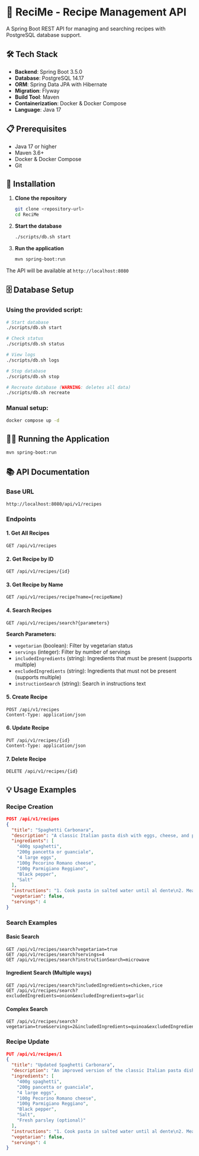 # 🍳 ReciMe - Recipe Management API

A Spring Boot REST API for managing and searching recipes with PostgreSQL database support.

## 🛠 Tech Stack

- **Backend**: Spring Boot 3.5.0
- **Database**: PostgreSQL 14.17
- **ORM**: Spring Data JPA with Hibernate
- **Migration**: Flyway
- **Build Tool**: Maven
- **Containerization**: Docker & Docker Compose
- **Language**: Java 17

## 📋 Prerequisites

- Java 17 or higher
- Maven 3.6+
- Docker & Docker Compose
- Git

## 🚀 Installation

1. **Clone the repository**
   ```bash
   git clone <repository-url>
   cd ReciMe
   ```

2. **Start the database**
   ```bash
   ./scripts/db.sh start
   ```

3. **Run the application**
   ```bash
   mvn spring-boot:run
   ```

The API will be available at `http://localhost:8080`

## 🗄 Database Setup

### Using the provided script:
```bash
# Start database
./scripts/db.sh start

# Check status
./scripts/db.sh status

# View logs
./scripts/db.sh logs

# Stop database
./scripts/db.sh stop

# Recreate database (WARNING: deletes all data)
./scripts/db.sh recreate
```

### Manual setup:
```bash
docker compose up -d
```

## 🏃‍♂️ Running the Application
```bash
mvn spring-boot:run
```

## 📚 API Documentation

### Base URL
```
http://localhost:8080/api/v1/recipes
```

### Endpoints

#### 1. Get All Recipes
```http
GET /api/v1/recipes
```

#### 2. Get Recipe by ID
```http
GET /api/v1/recipes/{id}
```

#### 3. Get Recipe by Name
```http
GET /api/v1/recipes/recipe?name={recipeName}
```

#### 4. Search Recipes
```http
GET /api/v1/recipes/search?{parameters}
```

**Search Parameters:**
- `vegetarian` (boolean): Filter by vegetarian status
- `servings` (integer): Filter by number of servings
- `includedIngredients` (string): Ingredients that must be present (supports multiple)
- `excludedIngredients` (string): Ingredients that must not be present (supports multiple)
- `instructionSearch` (string): Search in instructions text

#### 5. Create Recipe
```http
POST /api/v1/recipes
Content-Type: application/json
```

#### 6. Update Recipe
```http
PUT /api/v1/recipes/{id}
Content-Type: application/json
```

#### 7. Delete Recipe
```http
DELETE /api/v1/recipes/{id}
```

## 💡 Usage Examples

### Recipe Creation
```json
POST /api/v1/recipes
{
  "title": "Spaghetti Carbonara",
  "description": "A classic Italian pasta dish with eggs, cheese, and pancetta",
  "ingredients": [
    "400g spaghetti",
    "200g pancetta or guanciale",
    "4 large eggs",
    "100g Pecorino Romano cheese",
    "100g Parmigiano Reggiano",
    "Black pepper",
    "Salt"
  ],
  "instructions": "1. Cook pasta in salted water until al dente\n2. Meanwhile, cook pancetta until crispy\n3. Beat eggs with grated cheese and pepper\n4. Drain pasta, add to pancetta pan\n5. Remove from heat, add egg mixture and toss quickly\n6. Serve immediately with extra cheese and pepper",
  "vegetarian": false,
  "servings": 4
}
```

### Search Examples

#### Basic Search
```http
GET /api/v1/recipes/search?vegetarian=true
GET /api/v1/recipes/search?servings=4
GET /api/v1/recipes/search?instructionSearch=microwave
```

#### Ingredient Search (Multiple ways)
```http
GET /api/v1/recipes/search?includedIngredients=chicken,rice
GET /api/v1/recipes/search?excludedIngredients=onion&excludedIngredients=garlic
```

#### Complex Search
```http
GET /api/v1/recipes/search?vegetarian=true&servings=2&includedIngredients=quinoa&excludedIngredients=onion&instructionSearch=cook
```

### Recipe Update
```json
PUT /api/v1/recipes/1
{
  "title": "Updated Spaghetti Carbonara",
  "description": "An improved version of the classic Italian pasta dish",
  "ingredients": [
    "400g spaghetti",
    "200g pancetta or guanciale",
    "4 large eggs",
    "100g Pecorino Romano cheese",
    "100g Parmigiano Reggiano",
    "Black pepper",
    "Salt",
    "Fresh parsley (optional)"
  ],
  "instructions": "1. Cook pasta in salted water until al dente\n2. Meanwhile, cook pancetta until crispy\n3. Beat eggs with grated cheese and pepper\n4. Drain pasta, add to pancetta pan\n5. Remove from heat, add egg mixture and toss quickly\n6. Garnish with fresh parsley and serve immediately",
  "vegetarian": false,
  "servings": 4
}
```
